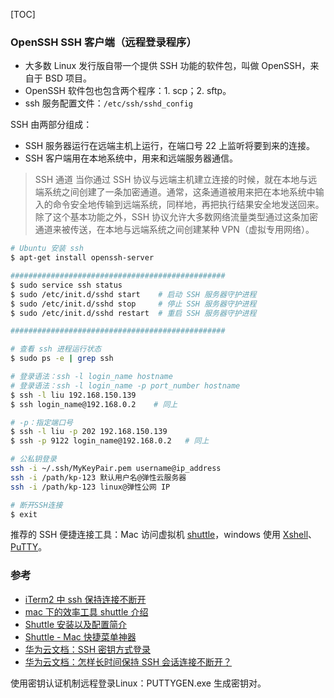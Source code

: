 [TOC]

### OpenSSH SSH 客户端（远程登录程序）

* 大多数 Linux 发行版自带一个提供 SSH 功能的软件包，叫做 OpenSSH，来自于 BSD 项目。
* OpenSSH 软件包也包含两个程序：1. scp；2. sftp。
* ssh 服务配置文件：`/etc/ssh/sshd_config`


SSH 由两部分组成：
* SSH 服务器运行在远端主机上运行，在端口号 22 上监听将要到来的连接。
* SSH 客户端用在本地系统中，用来和远端服务器通信。

> SSH 通道
当你通过 SSH 协议与远端主机建立连接的时候，就在本地与远端系统之间创建了一条加密通道。通常，这条通道被用来把在本地系统中输入的命令安全地传输到远端系统，同样地，再把执行结果安全地发送回来。除了这个基本功能之外，SSH 协议允许大多数网络流量类型通过这条加密通道来被传送，在本地与远端系统之间创建某种 VPN（虚拟专用网络）。

```bash
# Ubuntu 安装 ssh
$ apt-get install openssh-server

################################################
$ sudo service ssh status
$ sudo /etc/init.d/sshd start    # 启动 SSH 服务器守护进程
$ sudo /etc/init.d/sshd stop     # 停止 SSH 服务器守护进程
$ sudo /etc/init.d/sshd restart  # 重启 SSH 服务器守护进程

################################################

# 查看 ssh 进程运行状态
$ sudo ps -e | grep ssh

# 登录语法：ssh -l login_name hostname
# 登录语法：ssh -l login_name -p port_number hostname
$ ssh -l liu 192.168.150.139
$ ssh login_name@192.168.0.2    # 同上

# -p：指定端口号
$ ssh -l liu -p 202 192.168.150.139    
$ ssh -p 9122 login_name@192.168.0.2   # 同上

# 公私钥登录
ssh -i ~/.ssh/MyKeyPair.pem username@ip_address
ssh -i /path/kp-123 默认用户名@弹性云服务器
ssh -i /path/kp-123 linux@弹性公网 IP

# 断开SSH连接
$ exit 
```

推荐的 SSH 便捷连接工具：Mac 访问虚拟机 [shuttle](http://fitztrev.github.io/shuttle/)，windows 使用 [Xshell](https://www.netsarang.com/products/xsh_overview.html)、[PuTTY](https://www.chiark.greenend.org.uk/~sgtatham/putty/)。


### 参考
* [iTerm2 中 ssh 保持连接不断开](http://bluebiu.com/blog/iterm2-ssh-session-idle.html)
* [mac 下的效率工具 shuttle 介绍](http://blog.qingtian16265.com/2016/04/07/introduce-shuttle/)
* [Shuttle 安装以及配置简介](https://www.bluelzy.com/articles/shuttle_brief_introduction.html)
* [Shuttle - Mac 快捷菜单神器](https://www.jianshu.com/p/1f9091641312)
* [华为云文档：SSH 密钥方式登录](https://support-intl.huaweicloud.com/zh-cn/usermanual-ecs/zh-cn_topic_0017955380.html)
* [华为云文档：怎样长时间保持 SSH 会话连接不断开？](https://support.huaweicloud.com/trouble-ecs/zh-cn_topic_0138293301.html)

使用密钥认证机制远程登录Linux：PUTTYGEN.exe 生成密钥对。